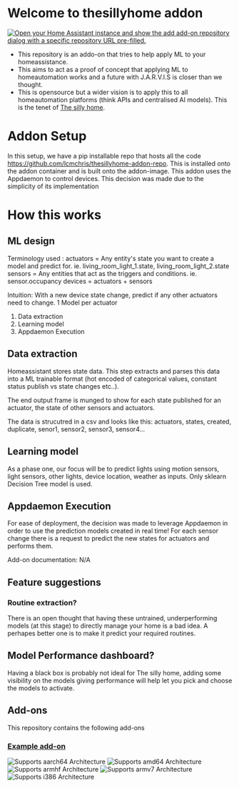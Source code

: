 # Welcome to thesillyhome addon
[![Open your Home Assistant instance and show the add add-on repository dialog with a specific repository URL pre-filled.](https://my.home-assistant.io/badges/supervisor_add_addon_repository.svg)](https://my.home-assistant.io/redirect/supervisor_add_addon_repository/?repository_url=https://github.com/lcmchris/thesillyhome-addon-repo)

- This repository is an addo-on that tries to help apply ML to your homeassistance.
- This aims to act as a proof of concept that applying ML to homeautomation works and a future with J.A.R.V.I.S is closer than we thought.
- This is opensource but a wider vision is to apply this to all homeautomation platforms (think APIs and centralised AI models). This is the tenet of <a href="https://thesillyhome.com/about-us/#our-mission">The silly home</a>.


# Addon Setup
In this setup, we have a pip installable repo that hosts all the code https://github.com/lcmchris/thesillyhome-addon-repo. This is installed onto the addon container and is built onto the addon-image.
This addon uses the Appdaemon to control devices. This decision was made due to the simplicity of its implementation


# How this works
<h2> ML design </h2>

Terminology used :
actuators = Any entity's state you want to create a model and predict for. ie. living_room_light_1.state, living_room_light_2.state
sensors = Any entities that act as the triggers and conditions. ie. sensor.occupancy
devices = actuators + sensors

Intuition:
With a new device state change, predict if any other actuators need to change.
1 Model per actuator

1) Data extraction
2) Learning model
3) Appdaemon Execution


<h2> Data extraction </h2>
Homeassistant stores state data. This step extracts and parses this data into a ML trainable format (hot encoded of categorical values, constant status publish vs state changes etc..). 

The end output frame is munged to show for each state published for an actuator, the state of other sensors and actuators.

The data is strucutred in a csv and looks like this:
actuators, states, created, duplicate, senor1, sensor2, sensor3, sensor4...

<h2> Learning model </h2>
As a phase one, our focus will be to predict lights using motion sensors, light sensors, other lights, device location, weather as inputs.
Only sklearn Decision Tree model is used.

<h2> Appdaemon Execution </h2>
For ease of deployment, the decision was made to leverage Appdaemon in order to use the prediction models created in real time!
For each sensor change there is a request to predict the new states for actuators and performs them.


Add-on documentation: N/A



## Feature suggestions

<h3> Routine extraction? </h3>
There is an open thought that having these untrained, underperforming models (at this stage) to directly manage your home is a bad idea. A perhapes better one is to make it predict your required routines.

<h2> Model Performance dashboard? </h2>
Having a black box is probably not ideal for The silly home, adding some visibility on the models giving performance will help let you pick and choose the models to activate.

## Add-ons

This repository contains the following add-ons

### [Example add-on](./example)

![Supports aarch64 Architecture][aarch64-shield]
![Supports amd64 Architecture][amd64-shield]
![Supports armhf Architecture][armhf-shield]
![Supports armv7 Architecture][armv7-shield]
![Supports i386 Architecture][i386-shield]


<!--

Notes to developers after forking or using the github template feature:
- While developing comment out the 'image' key from 'thesillyhome-addon/config.yaml' to make the supervisor build the addon
  - Remember to put this back when pushing up your changes.
- When you merge to the 'main' branch of your repository a new build will be triggered.
  - Make sure you adjust the 'version' key in 'thesillyhome-addon/config.yaml' when you do that.
  - Make sure you update 'thesillyhome-addon/CHANGELOG.md' when you do that.
  - The first time this runs you might need to adjust the image configuration on github container registry to make it public
- Adjust the 'image' key in 'thesillyhome-addon/config.yaml' so it points to your username instead of 'home-assistant'.
  - This is where the build images will be published to.
- Rename the example directory.
  - The 'slug' key in 'thesillyhome-addon/config.yaml' should match the directory name.
- Adjust all keys/url's that points to 'home-assistant' to now point to your user/fork.
- Share your repository on the forums https://community.home-assistant.io/c/projects/9
- Do awesome stuff!
 -->

[aarch64-shield]: https://img.shields.io/badge/aarch64-yes-green.svg
[amd64-shield]: https://img.shields.io/badge/amd64-yes-green.svg
[armhf-shield]: https://img.shields.io/badge/armhf-yes-green.svg
[armv7-shield]: https://img.shields.io/badge/armv7-yes-green.svg
[i386-shield]: https://img.shields.io/badge/i386-yes-green.svg

